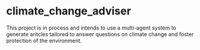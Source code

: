 # climate_change_adviser

This project is in process and intends to use a multi-agent system to generate aritcles tailored to answer questions on climate change and foster protection of the environment.
